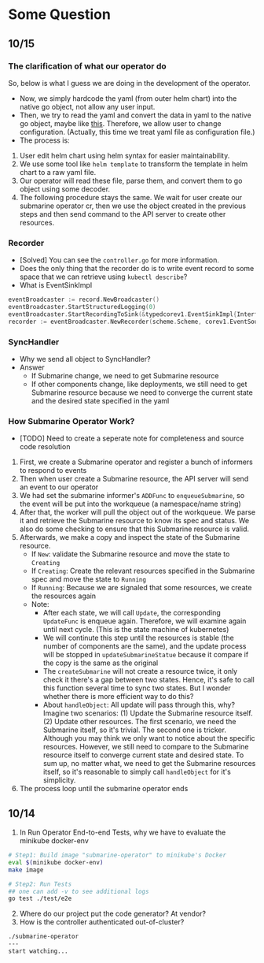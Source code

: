 # Some Question

## 10/15

### The clarification of what our operator do
So, below is what I guess we are doing in the development of the operator.
- Now, we simply hardcode the yaml (from outer helm chart) into the native go object, not allow any user input.
- Then, we try to read the yaml and convert the data in yaml to the native go object, maybe like [this](https://github.com/kubernetes/client-go/issues/193). Therefore, we allow user to change configuration. (Actually, this time we treat yaml file as configuration file.)
- The process is:
1. User edit helm chart using helm syntax for easier maintainability.
2. We use some tool like `helm template` to transform the template in helm chart to a raw yaml file.
3. Our operator will read these file, parse them, and convert them to go object using some decoder.
4. The following procedure stays the same. We wait for user create our submarine operator cr, then we use the object created in the previous steps and then send command to the API server to create other resources.

### Recorder
- [Solved] You can see the `controller.go` for more information.
- Does the only thing that the recorder do is to write event record to some space that we can retrieve using `kubectl describe`?
- What is EventSinkImpl
```go
eventBroadcaster := record.NewBroadcaster()
eventBroadcaster.StartStructuredLogging(0)
eventBroadcaster.StartRecordingToSink(&typedcorev1.EventSinkImpl{Interface: kubeclientset.CoreV1().Events("")})
recorder := eventBroadcaster.NewRecorder(scheme.Scheme, corev1.EventSource{Component: controllerAgentName})
```

### SyncHandler
- Why we send all object to SyncHandler?
- Answer
    - If Submarine change, we need to get Submarine resource
    - If other components change, like deployments, we still need to get Submarine resource because we need to converge the current state and the desired state specified in the yaml

### How Submarine Operator Work?
- [TODO] Need to create a seperate note for completeness and source code resolution
1. First, we create a Submarine operator and register a bunch of informers to respond to events
2. Then when user create a Submarine resource, the API server will send an event to our operator
3. We had set the submarine informer's `ADDFunc` to `enqueueSubmarine`, so the event will be put into the workqueue (a namespace/name string)
4. After that, the worker will pull the object out of the workqueue. We parse it and retrieve the Submarine resource to know its spec and status. We also do some checking to ensure that this Submarine resource is valid.
5. Afterwards, we make a copy and inspect the state of the Submarine resource.
    - If `New`: validate the Submarine resource and move the state to `Creating`
    - If `Creating`: Create the relevant resources specified in the Submarine spec and move the state to `Running`
    - If `Running`: Because we are signaled that some resources, we create the resources again
    - Note:
        - After each state, we will call `Update`, the corresponding `UpdateFunc` is enqueue again. Therefore, we will examine again until next cycle. (This is the state machine of kubernetes)
        - We will continute this step until the resources is stable (the number of components are the same), and the update process will be stopped in `updateSubmarineStatue` because it compare if the copy is the same as the original
        - The `createSubmarine` will not create a resource twice, it only check it there's a gap between two states. Hence, it's safe to call this function several time to sync two states. But I wonder whether there is more efficient way to do this?
        - About `handleObject`: All update will pass through this, why? Imagine two scenarios: (1) Update the Submarine resource itself. (2) Update other resources. The first scenario, we need the Submarine itself, so it's trivial. The second one is tricker. Although you may think we only want to notice about the specific resources. However, we still need to compare to the Submarine resource itself to converge current state and desired state. To sum up, no matter what, we need to get the Submarine resources itself, so it's reasonable to simply call `handleObject` for it's simplicity.
6. The process loop until the submarine operator ends

## 10/14
1. In Run Operator End-to-end Tests, why we have to evaluate the minikube docker-env
```bash
# Step1: Build image "submarine-operator" to minikube's Docker 
eval $(minikube docker-env)
make image

# Step2: Run Tests
## one can add -v to see additional logs
go test ./test/e2e
```
2. Where do our project put the code generator? At vendor?
3. How is the controller authenticated out-of-cluster?
```bash
./submarine-operator
---
start watching...
```